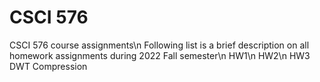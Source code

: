 # CSCI 576
CSCI 576 course assignments\n
Following list is a brief description on all homework assignments during 2022 Fall semester\n
HW1\n
HW2\n
HW3 DWT Compression 
